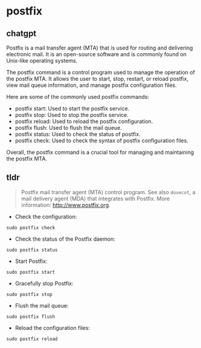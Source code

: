 # postfix 
## chatgpt 
Postfix is a mail transfer agent (MTA) that is used for routing and delivering electronic mail. It is an open-source software and is commonly found on Unix-like operating systems. 

The postfix command is a control program used to manage the operation of the postfix MTA. It allows the user to start, stop, restart, or reload postfix, view mail queue information, and manage postfix configuration files.

Here are some of the commonly used postfix commands:

- postfix start: Used to start the postfix service.
- postfix stop: Used to stop the postfix service.
- postfix reload: Used to reload the postfix configuration.
- postfix flush: Used to flush the mail queue.
- postfix status: Used to check the status of postfix.
- postfix check: Used to check the syntax of postfix configuration files.

Overall, the postfix command is a crucial tool for managing and maintaining the postfix MTA. 

## tldr 
 
> Postfix mail transfer agent (MTA) control program.
> See also `dovecot`, a mail delivery agent (MDA) that integrates with Postfix.
> More information: <http://www.postfix.org>.

- Check the configuration:

`sudo postfix check`

- Check the status of the Postfix daemon:

`sudo postfix status`

- Start Postfix:

`sudo postfix start`

- Gracefully stop Postfix:

`sudo postfix stop`

- Flush the mail queue:

`sudo postfix flush`

- Reload the configuration files:

`sudo postfix reload`
